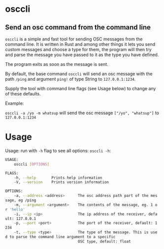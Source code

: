 # osccli
## Send an osc command from the command line

`osccli` is a simple and fast tool for sending OSC messages from the command line. It is written in Rust and among other things it lets you send custom messages and choose a type for them, the program will then try and parse the message you have passed to it as the type you have defined.

The program exits as soon as the message is sent.

By default, the base command `osccli` will send an osc message with the path `/ping` and argument `ping!` of type String to `127.0.0.1:1234`.

Supply the tool with command line flags (see Usage below) to change any of these defaults.

Example:

`osccli -a /yo -m whatsup` will send the osc message `["/yo", "whatsup"]` to `127.0.0.1:1234`


# Usage
Usage:
run with `-h` flag to see all options: `osccli -h`:

```sh
USAGE:
    osccli [OPTIONS]

FLAGS:
    -h, --help       Prints help information
    -V, --version    Prints version information

OPTIONS:
    -a, --address <address>      The osc address path part of the mes
sage, eg /ping
    -m, --argument <argument>    The contents of the message, eg. 1 o
r 'hello'
    -i, --ip <ip>                The ip address of the receiver, defa
ult: 127.0.0.1
    -p, --port <port>            The port of the receiver, default: 1
234
    -t, --type <type>            The type of the message. This is use
d to parse the command line argument to a specific
                                 OSC type, default: float

```
